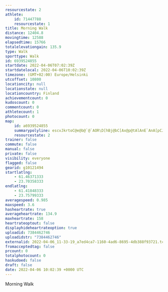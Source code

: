 ```yaml
---
resourcestate: 2
athlete:
    id: 71447788
    resourcestate: 1
title: Morning Walk
distance: 12404.8
movingtime: 12588
elapsedtime: 15766
totalelevationgain: 135.9
type: Walk
sporttype: Walk
id: 6939524855
startdate: 2022-04-06T07:02:39Z
startdatelocal: 2022-04-06T10:02:39Z
timezone: (GMT+02:00) Europe/Helsinki
utcoffset: 10800
locationcity: null
locationstate: null
locationcountry: Finland
achievementcount: 0
kudoscount: 0
commentcount: 0
athletecount: 1
photocount: 0
map:
    id: a6939524855
    summarypolyline: escvJkrtoC@e@b@`@`AOR\D[hBj@bC[Ax@p@tAlAnE`AnA[pCJz@N@i@xFBnCKdEf@bBZ\?n@vAbArDjGrBzHlB|E|@`EfFtMdBlDnBjBdBoGpAuHh@e@Rq@~@iJtCmNX}@t@u@j@_GzE_Uw@aC{A_BFSM_@DdAfBrBJz@Td@REvA_K?m@S`@QC@}A~@sDE]TT\u@ZK`@dAl@sBB`BRx@n@CHz@v@bAjAzGJjCj@H|@aApCXjAmA~@G@g@ZIz@XAR|AxBbCk@tCL`BfDZ?Ja@]Al@m@c@RPQR_BHyF~@oAb@}@RoA`@g@S|@Hb@`Ax@Rt@`Ax@BVWh@J~@m@bAQ|@Dh@[q@eA`@i@`DEv@Rt@HzCGp@^fAC`CPTtAgAb@CFr@nApC^H\u@f@SPa@n@UxABhCe@|@{@tB[|APbB}@|@Dd@M\u@hBBFk@WP\~Af@bJ~@hJCxGdAbHdD^tBbBxAZFXj@i@D`AfEfBx@v@fDEFLxJsAf@]?_@VBR_@XyALCXcCb@y@Fu@Fz@t@zBxBlBJ}@zAcCj@_@z@oBGGv@m@Zu@nBeC|@m@^iBdACHl@Ao@\g@l@HF]f@MXk@?lBZ|BxAtAvC|@vFaBNMjCyCFo@Ok@n@qAj@mCrByB@]n@qAjBmHf@GrCuEXaAfAsAJo@|@wAp@yBt@s@`@cBhCiF]oBCuA_@wBXqDGo@K?C{BH_It@iAK{@HgA_@gCPEJqAK_AU_@C{@P}@Wo@{@T_@[EqAg@gBi@MKa@OL@qB_@cB]{@CeBe@yBBwAk@}CJcCl@_Ec@sEDeA[w@a@JW}@WF}@gAe@sDeBsDm@oC|@aAf@IRm@pAqAl@wAnBy@l@aAZaBb@_@tA}CvDJrAqCOyBnAaCf@uFMqBoA_DOsCUq@EuAtBH@gAn@yB_@eES?RBMYDTWJJYHX]_@UHFUgAMAcBQu@]Ys@?Qt@KA{A{EKsHk@qD@e@_@oAq@CG[A]j@yA]qCVqBXYl@qEAuAP[BcBU_AFu@Ig@TkBMyBUMG{@w@cBGwA?{AUg@DiCc@}A_@MNCP_ABqCIyDYoF@cDYmHTgDa@u@YFk@f@a@bBzBgDs@uJ
    resourcestate: 2
trainer: false
commute: false
manual: false
private: false
visibility: everyone
flagged: false
gearid: g10121494
startlatlng:
    - 61.46371333
    - 23.70358333
endlatlng:
    - 61.41848333
    - 23.75799333
averagespeed: 0.985
maxspeed: 3.6
hasheartrate: true
averageheartrate: 134.9
maxheartrate: 158
heartrateoptout: false
displayhideheartrateoption: true
uploadid: 7384462746
uploadidstr: "7384462746"
externalid: 2022-04-06_11-33-19_a7ed4ca7-1160-4ad6-8695-4db388f93721.tcx
fromacceptedtag: false
prcount: 0
totalphotocount: 0
haskudoed: false
draft: false
date: 2022-04-06 10:02:39 +0000 UTC
---
```

Morning Walk